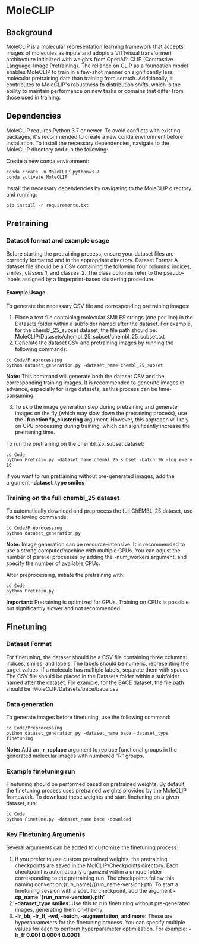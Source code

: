 # MoleCLIP
## Background
MoleCLIP is a molecular representation learning framework that accepts images of molecules as inputs and adopts a ViT(visual transformer) architecture initialized with weights from OpenAI’s CLIP (Contrastive Language–Image Pretraining).
The reliance on CLIP as a foundation model enables MoleCLIP to train in a few-shot manner on significantly less molecular pretraining data than training from scratch. Additionally, it contributes to MoleCLIP's robustness to distribution shifts, which is the ability to maintain performance on new tasks or domains that differ from those used in training.

## Dependencies
MoleCLIP requires Python 3.7 or newer.
To avoid conflicts with existing packages, it's recommended to create a new conda environment before installation.
To install the necessary dependencies, navigate to the MoleCLIP directory and run the following:

Create a new conda environment:
```
conda create -n MoleCLIP python=3.7
conda activate MoleCLIP
```

Install the necessary dependencies by navigating to the MoleCLIP directory and running:
```
pip install -r requirements.txt
```
## Pretraining

### Dataset format and example usage
Before starting the pretraining process, ensure your dataset files are correctly formatted and in the appropriate directory.
Dataset Format
A dataset file should be a CSV containing the following four columns: indices, smiles, classes_1, and classes_2. The class columns refer to the pseudo-labels assigned by a fingerprint-based clustering procedure.
#### Example Usage
To generate the necessary CSV file and corresponding pretraining images:
1. Place a text file containing molecular SMILES strings (one per line) in the Datasets folder within a subfolder named after the dataset. For example, for the chembl_25_subset dataset, the file path should be: MoleCLIP/Datasets/chembl_25_subset/chembl_25_subset.txt
2. Generate the dataset CSV and pretraining images by running the following commands:
```
cd Code/Preprocessing
python dataset_generation.py -dataset_name chembl_25_subset
```
**Note:** This command will generate both the dataset CSV and the corresponding training images. It is recommended to generate images in advance, especially for large datasets, as this process can be time-consuming.

3. To skip the image generation step during pretraining and generate images on the fly (which may slow down the pretraining process), use the **-function fp_clustering** argument. However, this approach will rely on CPU processing during training, which can significantly increase the pretraining time.

To run the pretraining on the chembl_25_subset dataset:
```
cd Code
python Pretrain.py -dataset_name chembl_25_subset -batch 16 -log_every 10
```
If you want to run pretraining without pre-generated images, add the argument **-dataset_type smiles**


### Training on the full chembl_25 dataset
To automatically download and preprocess the full ChEMBL_25 dataset, use the following commands:
```
cd Code/Preprocessing
python dataset_generation.py 
```
**Note:** Image generation can be resource-intensive. It is recommended to use a strong computer/machine with multiple CPUs. You can adjust the number of parallel processes by adding the -num_workers argument, and specify the number of available CPUs.


After preprocessing, initiate the pretraining with:
```
cd Code
python Pretrain.py
```
**Important:** Pretraining is optimized for GPUs. Training on CPUs is possible but significantly slower and not recommended.

## Finetuning
### Dataset Format
For finetuning, the dataset should be a CSV file containing three columns: indices, smiles, and labels. The labels should be numeric, representing the target values. If a molecule has multiple labels, separate them with spaces. The CSV file should be placed in the Datasets folder within a subfolder named after the dataset. For example, for the BACE dataset, the file path should be: MoleCLIP/Datasets/bace/bace.csv

### Data generation
To generate images before finetuning, use the following command:
```
cd Code/Preprocessing
python dataset_generation.py -dataset_name bace -dataset_type finetuning
```
**Note:** Add an **-r_replace** argument to replace functional groups in the generated molecular images with numbered "R" groups.

### Example finetuning run
Finetuning should be performed based on pretrained weights. By default, the finetuning process uses pretrained weights provided by the MoleCLIP framework. To download these weights and start finetuning on a given dataset, run:

```
cd Code
python Finetune.py -dataset_name bace -download
```

### Key Finetuning Arguments
Several arguments can be added to customize the finetuning process:

1. If you prefer to use custom pretrained weights, the pretraining checkpoints are saved in the MolCLIP/Checkpoints directory. Each checkpoint is automatically organized within a unique folder corresponding to the pretraining run. The checkpoints follow this naming convention:{run_name}/{run_name-version}.pth. To start a finetuning session with a specific checkpoint, add the argument **-cp_name '{run_name-version}.pth'**
2. **-dataset_type smiles:** Use this to run finetuning without pre-generated images, generating them on-the-fly.
3. **-lr_bb, -lr_ff, -wd, -batch, -augmentation, and more:** These are hyperparameters for the finetuning process. You can specify multiple values for each to perform hyperparameter optimization. For example: **-lr_ff 0.001 0.0004 0.0001**
